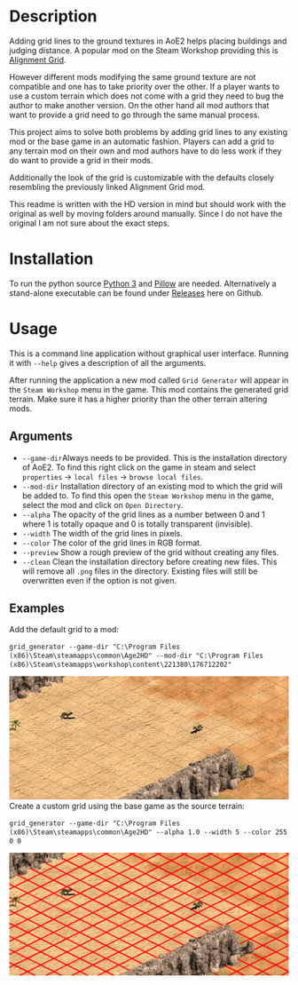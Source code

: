 # Description
Adding grid lines to the ground textures in AoE2 helps placing buildings and judging distance. A popular mod on the Steam Workshop providing this is [Alignment Grid](http://steamcommunity.com/sharedfiles/filedetails/?id=176712202).

However different mods modifying the same ground texture are not compatible and one has to take priority over the other. If a player wants to use a custom terrain which does not come with a grid they need to bug the author to make another version. On the other hand all mod authors that want to provide a grid need to go through the same manual process.

This project aims to solve both problems by adding grid lines to any existing mod or the base game in an automatic fashion. Players can add a grid to any terrain mod on their own and mod authors have to do less work if they do want to provide a grid in their mods.

Additionally the look of the grid is customizable with the defaults closely resembling the previously linked Alignment Grid mod.

This readme is written with the HD version in mind but should work with the original as well by moving folders around manually. Since I do not have the original I am not sure about the exact steps.

# Installation
To run the python source [Python 3](https://www.python.org/) and [Pillow](http://pillow.readthedocs.io/en/latest/installation.html) are needed. Alternatively a stand-alone executable can be found under [Releases](https://github.com/e00E/Age-of-Empires-II-Grid-Generator/releases) here on Github.

# Usage
This is a command line application without graphical user interface. Running it with `--help` gives a description of all the arguments.

After running the application a new mod called `Grid Generator` will appear in the `Steam Workshop` menu in the game. This mod contains the generated grid terrain. Make sure it has a higher priority than the other terrain altering mods.

## Arguments
* `--game-dir`Always needs to be provided. This is the installation directory of AoE2. To find this right click on the game in steam and select `properties` -> `local files` -> `browse local files`.
* `--mod-dir` Installation directory of an existing mod to which the grid will be added to. To find this open the `Steam Workshop` menu in the game, select the mod and click on `Open Directory`.
* `--alpha` The opacity of the grid lines as a number between 0 and 1 where 1 is totally opaque and 0 is totally transparent (invisible).
* `--width` The width of the grid lines in pixels.
* `--color` The color of the grid lines in RGB format.
* `--preview` Show a rough preview of the grid without creating any files.
* `--clean` Clean the installation directory before creating new files. This will remove all `.png` files in the directory. Existing files will still be overwritten even if the option is not given.

## Examples
Add the default grid to a mod:
```
grid_generator --game-dir "C:\Program Files (x86)\Steam\steamapps\common\Age2HD" --mod-dir "C:\Program Files (x86)\Steam\steamapps\workshop\content\221380\176712202"
```
![default grid](screenshots/default.png)
Create a custom grid using the base game as the source terrain:
```
grid_generator --game-dir "C:\Program Files (x86)\Steam\steamapps\common\Age2HD" --alpha 1.0 --width 5 --color 255 0 0
```
![custom grid alpha 1.0, width 5, color 255 0 0](screenshots/custom.png)
